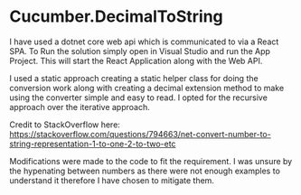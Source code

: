 # Cucumber.DecimalToString

I have used a dotnet core web api which is communicated to via a React SPA. To Run the solution simply open in Visual Studio and run the App Project. 
This will start the React Application along with the Web API.

I used a static approach creating a static helper class for doing the conversion work along with creating a decimal extension method to make using the converter simple and easy to read.
I opted for the recursive approach over the iterative approach.

Credit to StackOverflow here: https://stackoverflow.com/questions/794663/net-convert-number-to-string-representation-1-to-one-2-to-two-etc

Modifications were made to the code to fit the requirement. I was unsure by the hypenating between numbers as there were not enough examples to understand it
therefore I have chosen to mitigate them.




